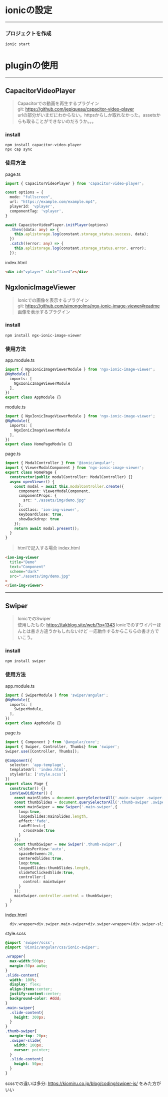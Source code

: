 # ionicの設定

---
### プロジェクトを作成
```shellscript
ionic start
```

# pluginの使用

---
## CapacitorVideoPlayer
> Capacitorでの動画を再生するプラグイン  
git: https://github.com/jepiqueau/capacitor-video-player  
urlの部分がいまだにわからない。httpsからしか取れなかった。assetsからも取ることができないのだろうか。。。

### install
```shellscript
npm install capacitor-video-player
npx cap sync
```

### 使用方法
page.ts
```typescript
import { CapacitorVideoPlayer } from 'capacitor-video-player';

const options = {
  mode: "fullscreen",
  url: "https://example.com/example.mp4",
  playerId: 'vplayer',
  componentTag: 'vplayer',
}

await CapacitorVideoPlayer.initPlayer(options)
  .then((data: any) => {
    this.aplistorage.log(constant.storage_status.success, data);
  })
  .catch((error: any) => {
    this.aplistorage.log(constant.storage_status.error, error);
  });
```
index.html
```html
<div id="vplayer" slot="fixed"></div>
```

## NgxIonicImageViewer
> Ionicでの画像を表示するプラグイン  
git: https://github.com/simongolms/ngx-ionic-image-viewer#readme  
画像を表示するプラグイン

### install
```shellscript
npm install ngx-ionic-image-viewer
```

### 使用方法
app.module.ts
```typescript
import { NgxIonicImageViewerModule } from 'ngx-ionic-image-viewer';
@NgModule({
  imports: [
    NgxIonicImageViewerModule
  ],
})
export class AppModule {}
```

module.ts
```typescript
import { NgxIonicImageViewerModule } from 'ngx-ionic-image-viewer';
@NgModule({
  imports: [
    NgxIonicImageViewerModule
  ],
})
export class HomePageModule {}
```

page.ts
```typescript
import { ModalController } from '@ionic/angular';
import { ViewerModalComponent } from 'ngx-ionic-image-viewer';
export class HomePage {
  constructor(public modalController: ModalController) {}
  async openViewer() {
    const modal = await this.modalController.create({
      component: ViewerModalComponent,
      componentProps: {
        src: "./assets/img/demo.jpg"
      },
      cssClass: 'ion-img-viewer',
      keyboardClose: true,
      showBackdrop: true
    });
    return await modal.present();
  }
}
```

> htmlで記入する場合
index.html
```html
<ion-img-viewer
  title="Demo"
  text="Component"
  scheme="dark"
  src="./assets/img/demo.jpg"
>
</ion-img-viewer>
```

---

## Swiper
> IonicでのSwiper  
使用したもの: https://takblog.site/web/?p=1343
Ionicでのすワイパーほんとは書き方違うかもしれないけど
一応動作するからこちらの書き方でいこう。

### install
```shellscript
npm install swiper
```

### 使用方法
app.module.ts
```typescript
import { SwiperModule } from 'swiper/angular';
@NgModule({
  imports: [
    SwiperModule,
  ],
})
export class AppModule {}
```

page.ts
```typescript
import { Component } from '@angular/core';
import { Swiper, Controller, Thumbs} from 'swiper';
Swiper.use([Controller, Thumbs]);

@Component({
  selector: 'app-templage',
  templateUrl: 'index.html',
  styleUrls: ['style.scss']
})
export class Page {
  constructor() {}
  ionViewDidEnter() {
    const mainSlides = document.querySelectorAll('.main-swiper .swiper-slide');
    const thumbSlides = document.querySelectorAll('.thumb-swiper .swiper-slide');
    const mainSwiper = new Swiper('.main-swiper',{ 
      loop:true,
      loopedSlides:mainSlides.length,
      effect:'fade',    
      fadeEffect:{
        crossFade:true
      }
    });
    const thumbSwiper = new Swiper('.thumb-swiper',{ 
      slidesPerView:'auto',
      spaceBetween:20,
      centeredSlides:true,
      loop:true,
      loopedSlides:thumbSlides.length,
      slideToClickedSlide:true,
      controller:{
        control: mainSwiper
      }
    });
    mainSwiper.controller.control = thumbSwiper;
  }
}
```

index.html
```html
  div.wrapper>div.swiper.main-swiper>div.swiper-wrapper>(div.swiper-slide>div.slide-content>p{slide$})*10^^div.swiper.thumb-swiper>div.swiper-wrapper>(div.swiper-slide>div.slide-content>p{slide$})*10
```

style.scss
```scss
@import 'swiper/scss';
@import '@ionic/angular/css/ionic-swiper';

.wrapper{
  max-width:500px;
  margin:50px auto;
}
.slide-content{
  width: 100%;
  display: flex;
  align-items:center;
  justify-content:center;
  background-color: #ddd;
}
.main-swiper{
  .slide-content{
    height: 300px;    
  }
}
.thumb-swiper{
  margin-top: 20px;
  .swiper-slide{
    width: 100px;
    cursor: pointer;
  }
  .slide-content{
    height: 50px;
  }
}
```

scssでの違いは多分: https://kiomiru.co.jp/blog/coding/swiper-js/
をみた方がいい
